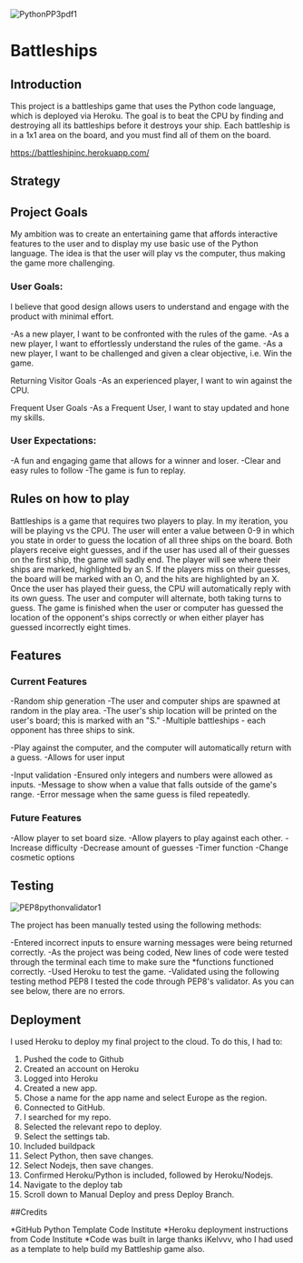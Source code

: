 
![PythonPP3pdf1](https://user-images.githubusercontent.com/40735237/184530521-05de832a-c10d-4aff-9d84-21e009916f66.jpg)


# Battleships

## Introduction

This project is a battleships game that uses the Python code language, which is deployed via Heroku.
The goal is to beat the CPU by finding and destroying all its battleships before it destroys your ship. Each battleship is in a 1x1 area on the board, and you must find all of them on the board.

https://battleshipinc.herokuapp.com/


## Strategy

## Project Goals

My ambition was to create an entertaining game that affords interactive features to the user and to display my use basic use of the Python language. The idea is that the user will play vs the computer, thus making the game more challenging. 

### User Goals:

I believe that good design allows users to understand and engage with the product with minimal effort.

-As a new player, I want to be confronted with the rules of the game.
-As a new player, I want to effortlessly understand the rules of the game.
-As a new player, I want to be challenged and given a clear objective, i.e. Win the game.

Returning Visitor Goals
-As an experienced player, I want to win against the CPU.

Frequent User Goals
-As a Frequent User, I want to stay updated and hone my skills.

### User Expectations:
-A fun and engaging game that allows for a winner and loser.
-Clear and easy rules to follow
-The game is fun to replay.

## Rules on how to play

Battleships is a game that requires two players to play. In my iteration, you will be playing vs the CPU. The user will enter a value between 0-9 in which you state in order to guess the location of all three ships on the board. Both players receive eight guesses, and if the user has used all of their guesses on the first ship, the game will sadly end. The player will see where their ships are marked, highlighted by an S. If the players miss on their guesses, the board will be marked with an O, and the hits are highlighted by an X. Once the user has played their guess, the CPU will automatically reply with its own guess. The user and computer will alternate, both taking turns to guess. The game is finished when the user or computer has guessed the location of the opponent's ships correctly or when either player has guessed incorrectly eight times.

## Features

### Current Features

-Random ship generation
-The user and computer ships are spawned at random in the play area.
-The user's ship location will be printed on the user's board; this is marked with an "S."
-Multiple battleships - each opponent has three ships to sink.

-Play against the computer, and the computer will automatically return with a guess.
-Allows for user input

-Input validation
  -Ensured only integers and numbers were allowed as inputs.
  -Message to show when a value that falls outside of the game's range.
  -Error message when the same guess is filed repeatedly.

### Future Features
-Allow player to set board size.
-Allow players to play against each other.
-Increase difficulty
-Decrease amount of guesses
-Timer function
-Change cosmetic options

## Testing

![PEP8pythonvalidator1](https://user-images.githubusercontent.com/40735237/184530534-cc94e5c4-95c4-4baf-af02-b4ab84acb0b2.jpg)



The project has been manually tested using the following methods:

-Entered incorrect inputs to ensure warning messages were being returned correctly. 
-As the project was being coded, New lines of code were tested through the terminal each time to make sure the *functions functioned correctly.
-Used Heroku to test the game.
-Validated using the following testing method
PEP8 I tested the code through PEP8's validator. As you can see below, there are no errors.


## Deployment
I used Heroku to deploy my final project to the cloud. To do this, I had to:

1.  Pushed the code to Github
2.  Created an account on Heroku 
3.  Logged into Heroku
4.  Created a new app.
5.  Chose a name for the app name and select Europe as the region.
6.  Connected to GitHub.
7.  I searched for my repo.
8.  Selected the relevant repo to deploy.
9.  Select the settings tab.
10. Included buildpack
11.  Select Python, then save changes.
12. Select Nodejs, then save changes.
13. Confirmed  Heroku/Python is included, followed by Heroku/Nodejs.
14. Navigate to the deploy tab
15. Scroll down to Manual Deploy and press Deploy Branch.


##Credits

*GitHub Python Template Code Institute
*Heroku deployment instructions from Code Institute
*Code was built in large thanks iKelvvv, who I had used as a template to help build my Battleship game also. 
